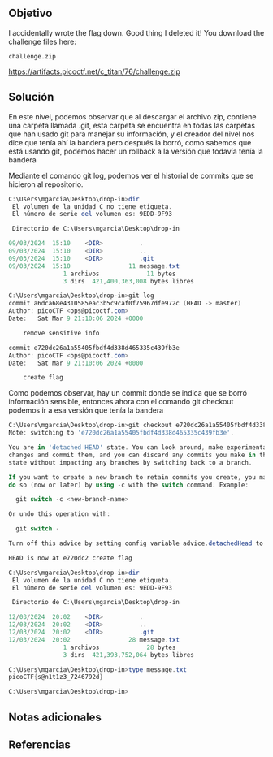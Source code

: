 ## Objetivo
I accidentally wrote the flag down. Good thing I deleted it! You download the challenge files here:

    challenge.zip

https://artifacts.picoctf.net/c_titan/76/challenge.zip

## Solución
En este nivel, podemos observar que al descargar el archivo zip, contiene una carpeta llamada .git, esta carpeta se encuentra en todas las carpetas que han usado git para manejar su información, y el creador del nivel nos dice que tenía ahí la bandera pero después la borró, como sabemos que está usando git, podemos hacer un rollback a la versión que todavía tenía la bandera

Mediante el comando git log, podemos ver el historial de commits que se hicieron al repositorio.

```powershell
C:\Users\mgarcia\Desktop\drop-in>dir
 El volumen de la unidad C no tiene etiqueta.
 El número de serie del volumen es: 9EDD-9F93

 Directorio de C:\Users\mgarcia\Desktop\drop-in

09/03/2024  15:10    <DIR>          .
09/03/2024  15:10    <DIR>          ..
09/03/2024  15:10    <DIR>          .git
09/03/2024  15:10                11 message.txt
               1 archivos             11 bytes
               3 dirs  421,400,363,008 bytes libres

C:\Users\mgarcia\Desktop\drop-in>git log
commit a6dca68e4310585eac3b5c9caf0f75967dfe972c (HEAD -> master)
Author: picoCTF <ops@picoctf.com>
Date:   Sat Mar 9 21:10:06 2024 +0000

    remove sensitive info

commit e720dc26a1a55405fbdf4d338d465335c439fb3e
Author: picoCTF <ops@picoctf.com>
Date:   Sat Mar 9 21:10:06 2024 +0000

    create flag


```

Como podemos observar, hay un commit donde se indica que se borró información sensible, entonces ahora con el comando git checkout podemos ir a esa versión que tenía la bandera

```powershell
C:\Users\mgarcia\Desktop\drop-in>git checkout e720dc26a1a55405fbdf4d338d465335c439fb3e
Note: switching to 'e720dc26a1a55405fbdf4d338d465335c439fb3e'.

You are in 'detached HEAD' state. You can look around, make experimental
changes and commit them, and you can discard any commits you make in this
state without impacting any branches by switching back to a branch.

If you want to create a new branch to retain commits you create, you may
do so (now or later) by using -c with the switch command. Example:

  git switch -c <new-branch-name>

Or undo this operation with:

  git switch -

Turn off this advice by setting config variable advice.detachedHead to false

HEAD is now at e720dc2 create flag

C:\Users\mgarcia\Desktop\drop-in>dir
 El volumen de la unidad C no tiene etiqueta.
 El número de serie del volumen es: 9EDD-9F93

 Directorio de C:\Users\mgarcia\Desktop\drop-in

12/03/2024  20:02    <DIR>          .
12/03/2024  20:02    <DIR>          ..
12/03/2024  20:02    <DIR>          .git
12/03/2024  20:02                28 message.txt
               1 archivos             28 bytes
               3 dirs  421,393,752,064 bytes libres

C:\Users\mgarcia\Desktop\drop-in>type message.txt
picoCTF{s@n1t1z3_7246792d}

C:\Users\mgarcia\Desktop\drop-in>
```

## Notas adicionales
## Referencias